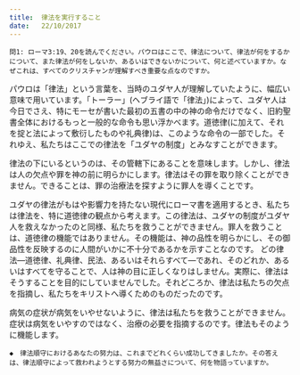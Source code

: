 ```yaml
---
title:  律法を実行すること
date:   22/10/2017
---
```


`問1: ローマ3:19、20を読んでください。パウロはここで、律法について、律法が何をするかについて、また律法が何をしないか、あるいはできないかについて、何と述べていますか。なぜこれは、すべてのクリスチャンが理解すべき重要な点なのですか。`

パウロは「律法」という言葉を、当時のユダヤ人が理解していたように、幅広い意味で用いています。「トーラー」(ヘブライ語で「律法」)によって、ユダヤ人は今日でさえ、特にモーセが書いた最初の五書の中の神の命令だけでなく、旧約聖書全体におけるもっと一般的な命令も思い浮かべます。道徳律(に加えて、それを掟と法によって敷衍したものや礼典律)は、このような命令の一部でした。それゆえ、私たちはここでの律法を「ユダヤの制度」とみなすことができます。

律法の下にいるというのは、その管轄下にあることを意味します。しかし、律法は人の欠点や罪を神の前に明らかにします。律法はその罪を取り除くことができません。できることは、罪の治療法を探すように罪人を導くことです。

ユダヤの律法がもはや影響力を持たない現代にローマ書を適用するとき、私たちは律法を、特に道徳律の観点から考えます。この律法は、ユダヤの制度がユダヤ人を救えなかったのと同様、私たちを救うことができません。罪人を救うことは、道徳律の機能ではありません。その機能は、神の品性を明らかにし、その御品性を反映するのに人間がいかに不十分であるかを示すことなのです。
どの律法―道徳律、礼典律、民法、あるいはそれらすべて―であれ、そのどれか、あるいはすべてを守ることで、人は神の目に正しくなりはしません。実際に、律法はそうすることを目的にしていませんでした。それどころか、律法は私たちの欠点を指摘し、私たちをキリストへ導くためのものだったのです。

病気の症状が病気をいやせないように、律法は私たちを救うことができません。症状は病気をいやすのではなく、治療の必要を指摘するのです。律法もそのように機能します。

`◆　律法順守におけるあなたの努力は、これまでどれくらい成功してきましたか。その答えは、律法順守によって救われようとする努力の無益さについて、何を物語っていますか。`
